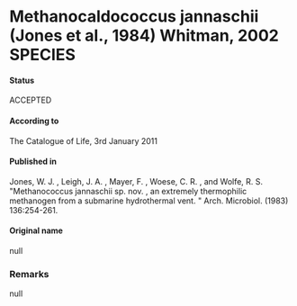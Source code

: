 # Methanocaldococcus jannaschii (Jones et al., 1984) Whitman, 2002 SPECIES

#### Status
ACCEPTED

#### According to
The Catalogue of Life, 3rd January 2011

#### Published in
Jones, W. J. , Leigh, J. A. , Mayer, F. , Woese, C. R. , and Wolfe, R. S. "Methanococcus jannaschii sp. nov. , an extremely thermophilic methanogen from a submarine hydrothermal vent. " Arch. Microbiol. (1983) 136:254-261.

#### Original name
null

### Remarks
null